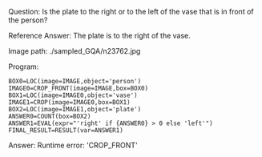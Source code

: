 Question: Is the plate to the right or to the left of the vase that is in front of the person?

Reference Answer: The plate is to the right of the vase.

Image path: ./sampled_GQA/n23762.jpg

Program:

```
BOX0=LOC(image=IMAGE,object='person')
IMAGE0=CROP_FRONT(image=IMAGE,box=BOX0)
BOX1=LOC(image=IMAGE0,object='vase')
IMAGE1=CROP(image=IMAGE0,box=BOX1)
BOX2=LOC(image=IMAGE1,object='plate')
ANSWER0=COUNT(box=BOX2)
ANSWER1=EVAL(expr="'right' if {ANSWER0} > 0 else 'left'")
FINAL_RESULT=RESULT(var=ANSWER1)
```
Answer: Runtime error: 'CROP_FRONT'

